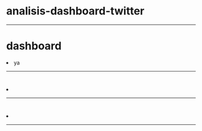 # analisis-dashboard-twitter

<hr>
 <h1 > dashboard</h1> <p> <li>ya</li></p>
<hr>
<h1 ></h1><p> <li></li></p>
<hr>
<h1 ></h1><p> <li></li></p>
<hr>
